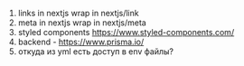 1) links in nextjs wrap in nextjs/link
2) meta in nextjs wrap in nextjs/meta
3) styled components https://www.styled-components.com/
4) backend - https://www.prisma.io/
5) откуда из yml есть доступ в env файлы?